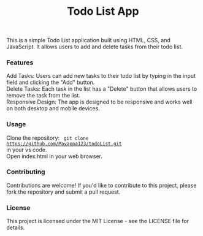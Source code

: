 ### <h1 style="text-align: center;">Todo List App</h1>
<br>

This is a simple Todo List application built using HTML, CSS, and JavaScript. It allows users to add and delete tasks from their todo list.
<br>

### <b>Features</b> <br>
Add Tasks: Users can add new tasks to their todo list by typing in the input field and clicking the "Add" button. <br>
Delete Tasks: Each task in the list has a "Delete" button that allows users to remove the task from the list.  <br>
Responsive Design: The app is designed to be responsive and works well on both desktop and mobile devices.
<br>

### <b>Usage</b> <br>
Clone the repository: <code> git clone https://github.com/Mayappa123/todoList.git </code> in your vs code. <br>
Open index.html in your web browser.
<br>


### <b>Contributing</b><br>
Contributions are welcome! If you'd like to contribute to this project, please fork the repository and submit a pull request.
<br>

### <b>License</b> <br>
This project is licensed under the MIT License - see the LICENSE file for details.

